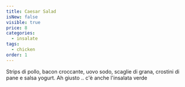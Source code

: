 ```yaml
---
title: Caesar Salad
isNew: false
visible: true
price: 8
categories:
  - insalate
tags:
  - chicken
order: 1
---
```

Strips di pollo, bacon croccante, uovo sodo, scaglie di grana, crostini di pane e salsa yogurt. Ah giusto .. c'è anche l'insalata verde